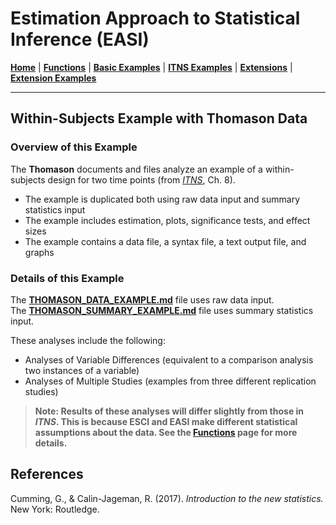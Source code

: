 # Estimation Approach to Statistical Inference (EASI)

[**Home**](https://github.com/cwendorf/EASI/) | 
[**Functions**](https://github.com/cwendorf/EASI/tree/master/A-Functions) | 
[**Basic Examples**](https://github.com/cwendorf/EASI/tree/master/B-BasicExamples) | 
[**ITNS Examples**](https://github.com/cwendorf/EASI/tree/master/C-ITNSExamples) | 
[**Extensions**](https://github.com/cwendorf/EASI/tree/master/D-Extensions) | 
[**Extension Examples**](https://github.com/cwendorf/EASI/tree/master/E-ExtensionExamples) 

---

## Within-Subjects Example with Thomason Data

### Overview of this Example

The **Thomason** documents and files analyze an example of a within-subjects design for two time points (from _[ITNS](https://thenewstatistics.com/itns/ "Introduction to the New Statistics")_, Ch. 8).  

- The example is duplicated both using raw data input and summary statistics input
- The example includes estimation, plots, significance tests, and effect sizes
- The example contains a data file, a syntax file, a text output file, and graphs

### Details of this Example

The [**THOMASON_DATA_EXAMPLE.md**](./THOMASON_DATA_EXAMPLE.md) file uses raw data input.  
The [**THOMASON_SUMMARY_EXAMPLE.md**](./THOMASON_SUMMARY_EXAMPLE.md) file uses summary statistics input.  

These analyses include the following:

- Analyses of Variable Differences (equivalent to a comparison analysis two instances of a variable)
- Analyses of Multiple Studies (examples from three different replication studies)

> **Note: Results of these analyses will differ slightly from those in _ITNS_. This is because ESCI and EASI make different statistical assumptions about the data. See the [**Functions**](https://github.com/cwendorf/EASI/tree/master/A-Functions) page for more details.**

## References

Cumming, G., & Calin-Jageman, R. (2017). _Introduction to the new statistics._ New York: Routledge.

